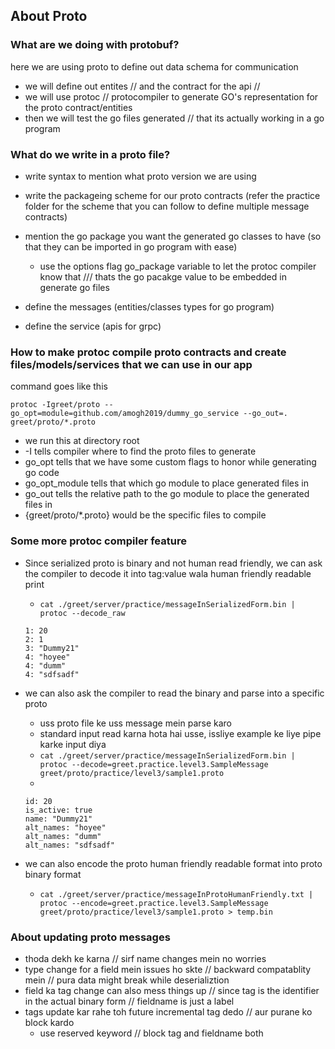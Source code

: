 ## About Proto

### What are we doing with protobuf?
here we are using proto to define out data schema for communication

-  we will define out entites  // and the contract for the api // 
-  we will use protoc // protocompiler to generate GO's representation for the proto contract/entities
-  then we will test the go files generated // that its actually working in a go program



### What do we write in a proto file?

- write syntax to mention what proto version we are using
- write the packageing scheme for our proto contracts (refer the practice folder for the scheme that you can follow to define multiple message contracts)
- mention the go package you want the generated go classes to have (so that they can be imported in go program with ease)
    -   use the options flag go_package variable to let the protoc compiler know that /// thats the go pacakge value to be embedded in generate go files

- define the messages (entities/classes types for go program)
- define the service (apis for grpc)



### How to make protoc compile proto contracts and create files/models/services that we can use in our app

command goes like this
```
protoc -Igreet/proto --go_opt=module=github.com/amogh2019/dummy_go_service --go_out=. greet/proto/*.proto
```

- we run this at directory root
- -I tells compiler where to find the proto files to generate
- go_opt tells that we have some custom flags to honor while generating go code
- go_opt_module tells that which go module to place generated files in
- go_out tells the relative path to the go module to place the generated files in
- {greet/proto/*.proto} would be the specific files to compile





### Some more protoc compiler feature

- Since serialized proto is binary and not human read friendly, we can ask the compiler to decode it into tag:value wala human friendly readable print
    -   `cat ./greet/server/practice/messageInSerializedForm.bin | protoc --decode_raw`
    ```
    1: 20
    2: 1
    3: "Dummy21"
    4: "hoyee"
    4: "dumm"
    4: "sdfsadf"
    ```

- we can also ask the compiler to read the binary and parse into a specific proto
    - uss proto file ke uss message mein parse karo
    - standard input read karna hota hai usse, issliye example ke liye pipe karke input diya
    - `cat ./greet/server/practice/messageInSerializedForm.bin | protoc --decode=greet.practice.level3.SampleMessage greet/proto/practice/level3/sample1.proto `
    - 
    ```
    id: 20
    is_active: true
    name: "Dummy21"
    alt_names: "hoyee"
    alt_names: "dumm"
    alt_names: "sdfsadf"
    ```

- we can also encode the proto human friendly readable format into proto binary format
    - `cat ./greet/server/practice/messageInProtoHumanFriendly.txt | protoc --encode=greet.practice.level3.SampleMessage greet/proto/practice/level3/sample1.proto > temp.bin`



### About updating proto messages

- thoda dekh ke karna // sirf name changes mein no worries
- type change for a field mein issues ho skte // backward compatablity mein // pura data might break while deserializtion
- field ka tag change can also mess things up // since tag is the identifier in the actual binary form // fieldname is just a label
- tags update kar rahe toh future incremental tag dedo // aur purane ko block kardo
    - use reserved keyword // block tag and fieldname both


